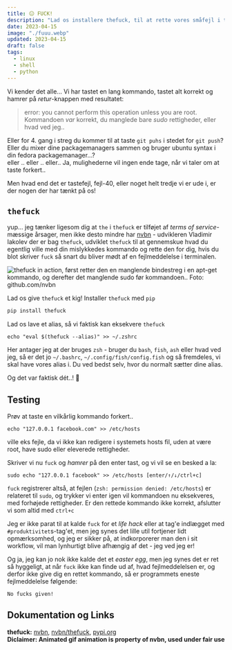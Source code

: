 ```yaml
---
title: 😑 FUCK!
description: "Lad os installere thefuck, til at rette vores småfejl i terminalen...!"
date: 2023-04-15
image: "./fuuu.webp"
updated: 2023-04-15
draft: false
tags:
  - linux
  - shell
  - python
---
```


Vi kender det alle... Vi har tastet en lang kommando, tastet alt korrekt og hamrer på _retur_-knappen med resultatet:

> error: you cannot perform this operation unless you are root.
> Kommandoen _var_ korrekt, du manglede bare _sudo_ rettigheder, eller hvad ved jeg..

Eller for 4. gang i streg du kommer til at taste `git puhs` i stedet for `git push`?  
Eller du mixer dine packagemanagers sammen og bruger ubuntu syntax i din fedora packagemanager...?  
eller .. eller .. eller.. Ja, mulighederne vil ingen ende tage, når vi taler om at taste forkert..

Men hvad end det er tastefejl, fejl-40, eller noget helt tredje vi er ude i, er der nogen der har tænkt på os!

## `thefuck`

yup... jeg tænker ligesom dig at `the` i `thefuck` er tilføjet af _terms of service_-mæssige årsager, men ikke desto mindre har [nvbn](https://github.com/nvbn) - udvikleren Vladimir Iakolev der er bag `thefuck`, udviklet `thefuck` til at gennemskue hvad du egentlig ville med din mislykkedes kommando og rette den for dig, hvis du blot skriver `fuck` så snart du bliver mødt af en fejlmeddelelse i terminalen.

![thefuck in action, først retter den en manglende bindestreg i en apt-get kommando, og derefter det manglende sudo før kommandoen.. Foto: github.com/nvbn](https://warehouse-camo.ingress.cmh1.psfhosted.org/5eabaddf9fa1f4e6a67150ff47ed45dcae8d288e/68747470733a2f2f7261772e67697468756275736572636f6e74656e742e636f6d2f6e76626e2f7468656675636b2f6d61737465722f6578616d706c652e676966)

Lad os give `thefuck` et kig! Installer `thefuck` med `pip`

```python
pip install thefuck
```

Lad os lave et alias, så vi faktisk kan eksekvere `thefuck`

```shell
echo "eval $(thefuck --alias)" >> ~/.zshrc
```

Her antager jeg at der bruges `zsh` - bruger du `bash`, `fish`, `ash` eller hvad ved jeg, så er det jo `~/.bashrc`, `~/.config/fish/config.fish` og så fremdeles, vi skal have vores alias i. Du ved bedst selv, hvor du normalt sætter dine alias.

Og det var faktisk dét..! 🤷

## Testing

Prøv at taste en vilkårlig kommando forkert..

```shell
echo "127.0.0.1 facebook.com" >> /etc/hosts
```

ville eks fejle, da vi ikke kan redigere i systemets hosts fil, uden at være root, have sudo eller eleverede rettigheder.

Skriver vi nu `fuck` og _hamrer_ på den enter tast, og vi vil se en besked a la:

```shell
sudo echo "127.0.0.1 facebook" >> /etc/hosts [enter/↑/↓/ctrl+c]
```

`fuck` registrerer altså, at fejlen (`zsh: permission denied: /etc/hosts`) er relateret til `sudo`, og trykker vi enter igen vil kommandoen nu eksekveres, med forhøjede rettigheder. Er den rettede kommando ikke korrekt, afslutter vi som altid med `ctrl+c`

Jeg er ikke parat til at kalde `fuck` for et _life hack_ eller at tag'e indlægget med `#produktivitet`s-tag'et, men jeg synes det lille util fortjener lidt opmærksomhed, og jeg er sikker på, at indkorporerer man den i sit workflow, vil man lynhurtigt blive afhængig af det - jeg ved jeg er!

Og ja, jeg kan jo nok ikke kalde det et _easter egg_, men jeg synes det er ret så hyggeligt, at når `fuck` ikke kan finde ud af, hvad fejlmeddelelsen er, og derfor ikke give dig en rettet kommando, så er programmets eneste fejlmeddelelse følgende:

```shell
No fucks given!
```

## Dokumentation og Links

**thefuck:** [nvbn](https://github.com/nvbn), [nvbn/thefuck](https://github.com/nvbn/thefuck), [pypi.org](https://pypi.org/project/thefuck/)  
**Diclaimer: Animated gif animation is property of nvbn, used under fair use**
